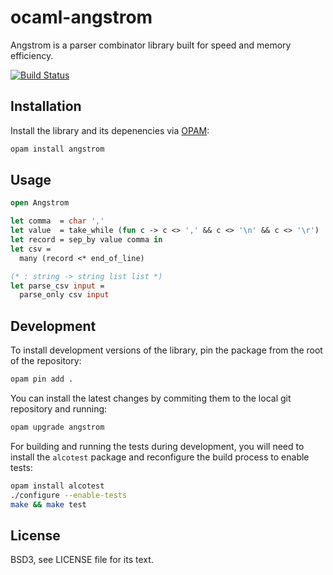 # ocaml-angstrom

Angstrom is a parser combinator library built for speed and memory efficiency.

[![Build Status](https://travis-ci.org/inhabitedtype/angstrom.svg?branch=master)](https://travis-ci.org/inhabitedtype/angstrom)

## Installation

Install the library and its depenencies via [OPAM][opam]:

[opam]: http://opam.ocaml.org/

```bash
opam install angstrom
```

## Usage

```ocaml
open Angstrom

let comma  = char ','
let value  = take_while (fun c -> c <> ',' && c <> '\n' && c <> '\r')
let record = sep_by value comma in
let csv =
  many (record <* end_of_line)

(* : string -> string list list *)
let parse_csv input =
  parse_only csv input
```

## Development

To install development versions of the library, pin the package from the root
of the repository:

```bash
opam pin add .
```

You can install the latest changes by commiting them to the local git
repository and running:

```bash
opam upgrade angstrom
```

For building and running the tests during development, you will need to install
the `alcotest` package and reconfigure the build process to enable tests:

```bash
opam install alcotest
./configure --enable-tests
make && make test
```

## License

BSD3, see LICENSE file for its text.
